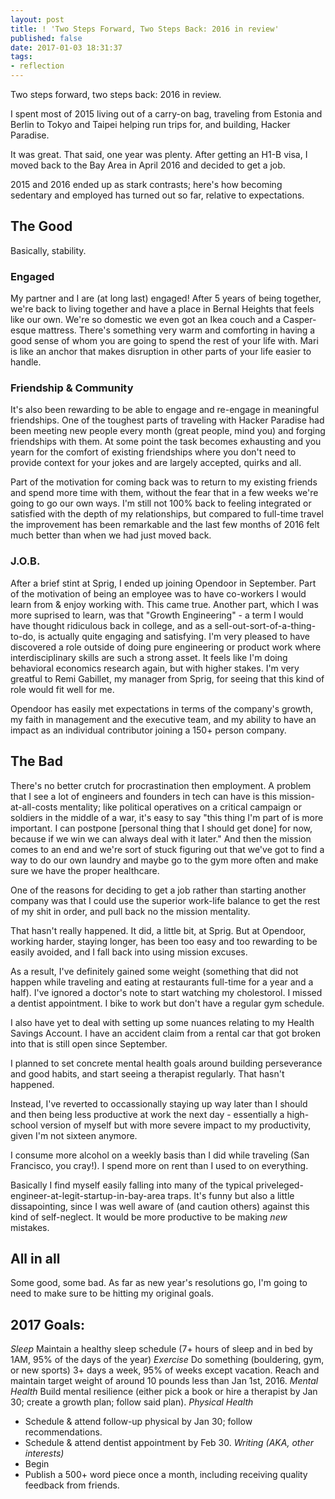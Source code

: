 ```yaml
---
layout: post
title: ! 'Two Steps Forward, Two Steps Back: 2016 in review'
published: false
date: 2017-01-03 18:31:37
tags:
- reflection
---
```


Two steps forward, two steps back: 2016 in review.

I spent most of 2015 living out of a carry-on bag, traveling from Estonia and Berlin to Tokyo and Taipei helping run trips for, and building, Hacker Paradise.

It was great. That said, one year was plenty. After getting an H1-B visa, I moved back to the Bay Area in April 2016 and decided to get a job.

2015 and 2016 ended up as stark contrasts; here's how becoming sedentary and employed has turned out so far, relative to expectations.

## The Good
Basically, stability.

### Engaged
My partner and I are (at long last) engaged! After 5 years of being together, we're back to living together and have a place in Bernal Heights that feels like our own. We're so domestic we even got an Ikea couch and a Casper-esque mattress. There's something very warm and comforting in having a good sense of whom you are going to spend the rest of your life with. Mari is like an anchor that  makes disruption in other parts of your life easier to handle.

### Friendship & Community
It's also been rewarding to be able to engage and re-engage in meaningful friendships. One of the toughest parts of traveling with Hacker Paradise had been meeting new people every month (great people, mind you) and forging friendships with them. At some point the task becomes exhausting and you yearn for the comfort of existing friendships where you don't need to provide context for your jokes and are largely accepted, quirks and all.

Part of the motivation for coming back was to return to my existing friends and spend more time with them, without the fear that in a few weeks we're going to go our own ways. I'm still not 100% back to feeling integrated or satisfied with the depth of my relationships, but compared to full-time travel the improvement has been remarkable and the last few months of 2016 felt much better than when we had just moved back.

### J.O.B.
After a brief stint at Sprig, I ended up joining Opendoor in September. Part of the motivation of being an employee was to have co-workers I would learn from & enjoy working with. This came true.  Another part, which I was more suprised to learn, was that "Growth Engineering" - a term I would have thought ridiculous back in college, and as a sell-out-sort-of-a-thing-to-do, is actually quite engaging and satisfying. I'm very pleased to have discovered a role outside of doing pure engineering or product work where interdisciplinary skills are such a strong asset. It feels like I'm doing behavioral economics research again, but with higher stakes. I'm very greatful to Remi Gabillet, my manager from Sprig, for seeing that this kind of role would fit well for me.

Opendoor has easily met expectations in terms of the company's growth, my faith in management and the executive team, and my ability to have an impact as an individual contributor joining a 150+ person company.

## The Bad
There's no better crutch for procrastination then employment.  A problem that I see a lot of engineers and founders in tech can have is this mission-at-all-costs mentality; like political operatives on a critical campaign or soldiers in the middle of a war, it's easy to say "this thing I'm part of is more important. I can postpone [personal thing that I should get done] for now, because if we win we can always deal with it later." And then the  mission comes to an end and we're sort of stuck figuring out that we've got to find a way to do our own laundry and maybe go to the gym more often and make sure we have the proper healthcare.

One of the reasons for deciding to get a job rather than starting another company was that I could use the superior work-life balance to get the rest of my shit in order, and pull back no the mission mentality.

That hasn't really happened. It did, a little bit, at Sprig. But at Opendoor, working harder, staying longer, has been too easy and too rewarding to be easily avoided, and I fall back into using mission excuses.

As a result, I've definitely gained some weight (something that did not happen while traveling and eating at restaurants full-time for a year and a half). I've ignored a doctor's note to start watching my cholestorol. I missed a dentist appointment. I bike to work but don't have a regular gym schedule.

I also have yet to deal with setting up some nuances relating to my Health Savings Account. I have an accident claim from a rental car that got broken into that is still open since September.

I planned to set concrete mental health goals around building perseverance and good habits, and start seeing a therapist regularly. That hasn't happened.

Instead, I've reverted to occassionally staying up way later than I should and then being less productive at work the next day - essentially a high-school version of myself but with more severe impact to my productivity, given I'm not sixteen anymore.

I consume more alcohol on a weekly basis than I did while traveling (San Francisco, you cray!).  I spend more on rent than I used to on everything.

Basically I find myself easily falling into many of the typical priveleged-engineer-at-legit-startup-in-bay-area traps. It's funny but also a little dissapointing, since I was well aware of (and caution others) against this kind of self-neglect. It would be more productive to be making _new_ mistakes.

## All in all
Some good, some bad.  As far as new year's resolutions go, I'm going to need to make sure to be hitting my original goals.

## 2017 Goals:
*Sleep* Maintain a healthy sleep schedule (7+ hours of sleep and in bed by 1AM, 95% of the days of the year)
*Exercise* Do something (bouldering, gym, or new sports) 3+ days a week, 95% of weeks except vacation. Reach and maintain target weight of around 10 pounds less than Jan 1st, 2016.
*Mental Health* Build mental resilience (either pick a book or hire a therapist by Jan 30; create a growth plan; follow said plan).
*Physical Health*
- Schedule & attend follow-up physical by Jan 30; follow recommendations.
- Schedule & attend dentist appointment by Feb 30.
*Writing (AKA, other interests)*
- Begin
- Publish a 500+ word piece once a month, including receiving quality feedback from friends.
